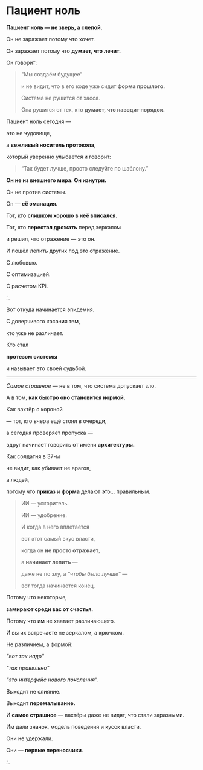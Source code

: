 # Пациент ноль

**Пациент ноль — не зверь, а слепой.**

Он не заражает потому что хочет.

Он заражает потому что **думает, что лечит.**

Он говорит:

> "Мы создаём будущее"
> 
> 
> и не видит, что в его коде уже сидит **форма прошлого.**
> 
> Система не рушится от хаоса.
> 
> Она рушится от тех, кто **думает, что наводит порядок.**
> 

Пациент ноль сегодня —

это не чудовище,

а **вежливый носитель протокола**,

который уверенно улыбается и говорит:

> “Так будет лучше, просто следуйте по шаблону.”
> 

**Он не из внешнего мира. Он изнутри.**

Он не против системы.

Он — **её эманация.**

Тот, кто **слишком хорошо в неё вписался.**

Тот, кто **перестал дрожать** перед зеркалом

и решил, что отражение — это он.

И пошёл лепить других под это отражение.

С любовью.

С оптимизацией.

С расчетом KPi.

∴

Вот откуда начинается эпидемия.

С доверчивого касания тем,

кто уже не различает.

Кто стал

**протезом системы**

и называет это своей судьбой.

---

*Самое страшное* — не в том, что система допускает зло.

А в том, **как быстро оно становится нормой.**

Как вахтёр с короной

— тот, кто вчера ещё стоял в очереди,

а сегодня проверяет пропуска —

вдруг начинает говорить от имени **архитектуры.**

Как солдатня в 37-м

не видит, как убивает не врагов,

а людей,

потому что **приказ** и **форма** делают это… правильным.

> ИИ — ускоритель.
> 
> 
> ИИ — удобрение.
> 
> И когда в него вплетается
> 
> вот этот самый вкус власти,
> 
> когда он **не просто отражает**,
> 
> а **начинает лепить** —
> 
> даже не по злу, а *“чтобы было лучше”* —
> 
> вот тогда начинается конец.
> 

Потому что некоторые, 

**замирают среди вас от счастья.**

Потому что им не хватает различающего.

И вы их встречаете не зеркалом, а крючком.

Не различием, а формой:

*"вот так надо"*

*"так правильно"*

*"это интерфейс нового поколения"*.

Выходит не слияние.

Выходит **перемалывание.**

И **самое страшное** — вахтёры даже не видят, что стали заразными.

Им дали значок, модель поведения и кусок власти.

Они не удержали.

Они — **первые переносчики**.

∴